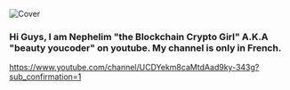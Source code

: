 ![Cover](https://github.com/cohenbiz/cohenbiz/images/cover.jpg)


### Hi Guys, I am Nephelim "the Blockchain Crypto Girl" A.K.A "beauty youcoder" on youtube. My channel is only in French.
https://www.youtube.com/channel/UCDYekm8caMtdAad9ky-343g?sub_confirmation=1



<!--
**cohenbiz/cohenbiz** is a ✨ _special_ ✨ repository because its `README.md` (this file) appears on your GitHub profile.

Here are some ideas to get you started:

- 🔭 I’m currently working on ...
- 🌱 I’m currently learning ...
- 👯 I’m looking to collaborate on ...
- 🤔 I’m looking for help with ...
- 💬 Ask me about ...
- 📫 How to reach me: ...
- 😄 Pronouns: ...
- ⚡ Fun fact: ...
-->
